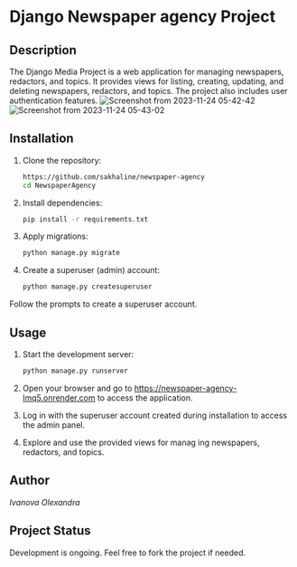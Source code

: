 # Django Newspaper agency Project

## Description

The Django Media Project is a web application for managing newspapers, redactors, and topics. It provides views for listing, creating, updating, and deleting newspapers, redactors, and topics. The project also includes user authentication features.
![Screenshot from 2023-11-24 05-42-42](https://github.com/sakhaline/newspaper-agency/assets/130174413/2afe5b5a-ac96-463d-beb5-f466e3911b11)
![Screenshot from 2023-11-24 05-43-02](https://github.com/sakhaline/newspaper-agency/assets/130174413/7373e26c-8763-432d-ace8-d1660e0f84d6)

## Installation

1. Clone the repository:
   ```bash
   https://github.com/sakhaline/newspaper-agency
   cd NewspaperAgency
   
2. Install dependencies:
   ```bash
   pip install -r requirements.txt

3. Apply migrations:
   ```bash
   python manage.py migrate

4. Create a superuser (admin) account:
   ```bash
   python manage.py createsuperuser

Follow the prompts to create a superuser account.

## Usage

1. Start the development server:
   ```bash
   python manage.py runserver
   
3. Open your browser and go to https://newspaper-agency-lmq5.onrender.com to access the application.

4. Log in with the superuser account created during installation to access the admin panel.

5. Explore and use the provided views for manag
ing newspapers, redactors, and topics.

## Author

*Ivanova Olexandra*

## Project Status

Development is ongoing. Feel free to fork the project if needed.
